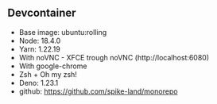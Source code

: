 ## Devcontainer

- Base image: ubuntu:rolling
- Node: 18.4.0
- Yarn: 1.22.19
- With noVNC - XFCE trough noVNC (http://localhost:6080)
- With google-chrome
- Zsh + Oh my zsh!
- Deno: 1.23.1
- github: https://github.com/spike-land/monorepo
